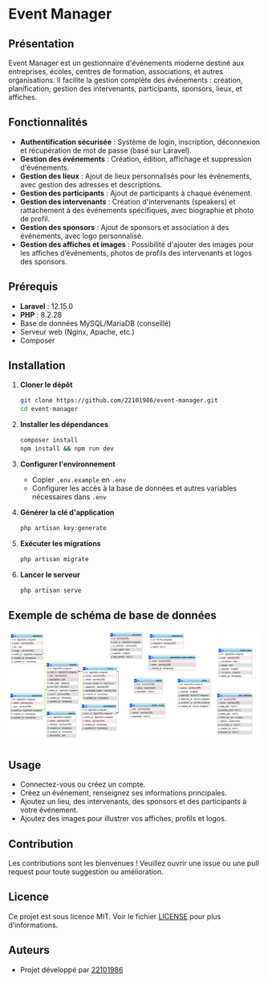 # Event Manager

## Présentation

Event Manager est un gestionnaire d'événements moderne destiné aux entreprises, écoles, centres de formation, associations, et autres organisations. Il facilite la gestion complète des événements : création, planification, gestion des intervenants, participants, sponsors, lieux, et affiches.

## Fonctionnalités

- **Authentification sécurisée** : Système de login, inscription, déconnexion et récupération de mot de passe (basé sur Laravel).
- **Gestion des événements** : Création, édition, affichage et suppression d'événements.
- **Gestion des lieux** : Ajout de lieux personnalisés pour les événements, avec gestion des adresses et descriptions.
- **Gestion des participants** : Ajout de participants à chaque événement.
- **Gestion des intervenants** : Création d'intervenants (speakers) et rattachement à des événements spécifiques, avec biographie et photo de profil.
- **Gestion des sponsors** : Ajout de sponsors et association à des événements, avec logo personnalisé.
- **Gestion des affiches et images** : Possibilité d'ajouter des images pour les affiches d’événements, photos de profils des intervenants et logos des sponsors.

## Prérequis

- **Laravel** : 12.15.0
- **PHP** : 8.2.28
- Base de données MySQL/MariaDB (conseillé)
- Serveur web (Nginx, Apache, etc.)
- Composer

## Installation

1. **Cloner le dépôt**
   ```bash
   git clone https://github.com/22101986/event-manager.git
   cd event-manager
   ```

2. **Installer les dépendances**
   ```bash
   composer install
   npm install && npm run dev
   ```

3. **Configurer l'environnement**
   - Copier `.env.example` en `.env`
   - Configurer les accès à la base de données et autres variables nécessaires dans `.env`

4. **Générer la clé d'application**
   ```bash
   php artisan key:generate
   ```

5. **Exécuter les migrations**
   ```bash
   php artisan migrate
   ```

6. **Lancer le serveur**
   ```bash
   php artisan serve
   ```

## Exemple de schéma de base de données

![Shéma base de donnée (phpMyAdmin)](shema_mySQL.png)

## Usage

- Connectez-vous ou créez un compte.
- Créez un événement, renseignez ses informations principales.
- Ajoutez un lieu, des intervenants, des sponsors et des participants à votre événement.
- Ajoutez des images pour illustrer vos affiches, profils et logos.

## Contribution

Les contributions sont les bienvenues ! Veuillez ouvrir une issue ou une pull request pour toute suggestion ou amélioration.

## Licence

Ce projet est sous licence MIT. Voir le fichier [LICENSE](LICENSE) pour plus d’informations.

## Auteurs

- Projet développé par [22101986](https://github.com/22101986)
